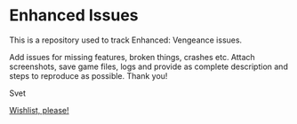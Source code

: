 # Enhanced Issues
This is a repository used to track Enhanced: Vengeance issues.

Add issues for missing features, broken things, crashes etc. Attach screenshots, save game files, logs and provide as complete description and steps to reproduce as possible. Thank you! 

Svet

[Wishlist, please!](steam://openurl/https://store.steampowered.com/app/3288420/Enhanced_Vengeance/)
